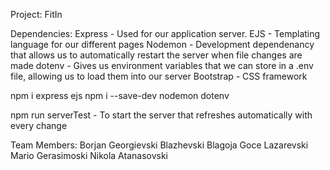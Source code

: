 Project: FitIn

Dependencies:
Express - Used for our application server.
EJS - Templating language for our different pages
Nodemon - Development dependenancy that allows us to automatically restart the server when file changes are made
dotenv - Gives us environment variables that we can store in a .env file, allowing us to load them into our server
Bootstrap - CSS framework

npm i express ejs
npm i --save-dev nodemon dotenv

npm run serverTest - To start the server that refreshes automatically with every change

Team Members:
    Borjan Georgievski
    Blazhevski Blagoja
    Goce Lazarevski
    Mario Gerasimoski
    Nikola Atanasovski

